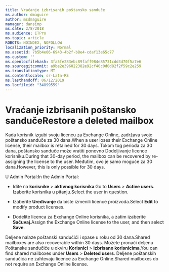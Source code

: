 ```yaml
---
title: Vraćanje izbrisanih poštansko sanduče
ms.author: dmaguire
author: msdmaguire
manager: dansimp
ms.date: 2/8/2018
ms.audience: ITPro
ms.topic: article
ROBOTS: NOINDEX, NOFOLLOW
localization_priority: Normal
ms.assetid: 7b5b4e06-6943-4b2f-b8e4-cdaf13e65c77
ms.custom: ''
ms.openlocfilehash: 3fa5fe283ebc89faff984e85731cdd3d70f5a7e6
ms.sourcegitcommit: a9be2e396022382e92cf40c0d0d82f2f59c2e259
ms.translationtype: MT
ms.contentlocale: sr-Latn-RS
ms.lasthandoff: 06/12/2019
ms.locfileid: "34899559"
---
```

# <a name="restore-a-deleted-mailbox"></a><span data-ttu-id="a7ec3-102">Vraćanje izbrisanih poštansko sanduče</span><span class="sxs-lookup"><span data-stu-id="a7ec3-102">Restore a deleted mailbox</span></span>

<span data-ttu-id="a7ec3-103">Kada korisnik izgubi svoju licencu za Exchange Online, zadržava svoje poštansko sanduče za 30 dana.</span><span class="sxs-lookup"><span data-stu-id="a7ec3-103">When a user loses their Exchange Online license, their mailbox is retained for 30 days.</span></span> <span data-ttu-id="a7ec3-104">Tokom tog perioda za 30 dana, poštansko sanduče može vratiti ponovno Dodeljivanje licence korisniku.</span><span class="sxs-lookup"><span data-stu-id="a7ec3-104">During that 30-day period, the mailbox can be recovered by re-assigning the license to the user.</span></span> <span data-ttu-id="a7ec3-105">Međutim, ovo je samo moguće za 30 dana.</span><span class="sxs-lookup"><span data-stu-id="a7ec3-105">However, this is only possible for 30 days.</span></span>
  
<span data-ttu-id="a7ec3-106">U Admin Portal:</span><span class="sxs-lookup"><span data-stu-id="a7ec3-106">In the Admin Portal:</span></span>
  
- <span data-ttu-id="a7ec3-107">Idite na **korisnike** \> **aktivnog korisnika**.</span><span class="sxs-lookup"><span data-stu-id="a7ec3-107">Go to **Users** \> **Active users**.</span></span> <span data-ttu-id="a7ec3-108">Izaberite korisnika u pitanju.</span><span class="sxs-lookup"><span data-stu-id="a7ec3-108">Select the user in question.</span></span>

- <span data-ttu-id="a7ec3-109">Izaberite **Uređivanje** da biste izmenili licence proizvoda.</span><span class="sxs-lookup"><span data-stu-id="a7ec3-109">Select **Edit** to modify product licenses.</span></span>

- <span data-ttu-id="a7ec3-110">Dodelite licenca za Exchange Online korisnika, a zatim izaberite **Sačuvaj**.</span><span class="sxs-lookup"><span data-stu-id="a7ec3-110">Assign the Exchange Online license to the user, and then select **Save**.</span></span>

<span data-ttu-id="a7ec3-111">Deljene nalaze poštanski sandučići i spase u roku od 30 dana.</span><span class="sxs-lookup"><span data-stu-id="a7ec3-111">Shared mailboxes are also recoverable within 30 days.</span></span> <span data-ttu-id="a7ec3-112">Možete pronaći deljenu Poštanske sandučiće u okviru **Korisnici** \> **izbrisano korisnicima**.</span><span class="sxs-lookup"><span data-stu-id="a7ec3-112">You can find shared mailboxes under **Users** \> **Deleted users**.</span></span> <span data-ttu-id="a7ec3-113">Deljene poštanskih sandučića ne zahtevaju licence za Exchange Online.</span><span class="sxs-lookup"><span data-stu-id="a7ec3-113">Shared mailboxes do not require an Exchange Online license.</span></span>
  